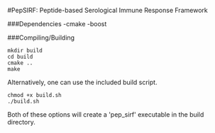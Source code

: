 #PepSIRF: Peptide-based Serological Immune Response Framework  


###Dependencies
-cmake
-boost

###Compiling/Building
```
mkdir build
cd build
cmake ..
make
```

Alternatively, one can use the included build script.
```
chmod +x build.sh
./build.sh
```
Both of these options will create a 'pep_sirf' executable in the build directory.
